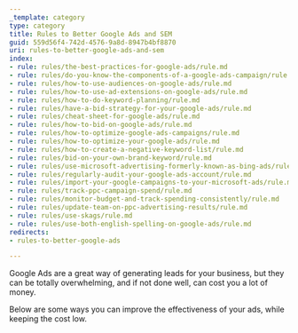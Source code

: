 ```yaml
---
_template: category
type: category
title: Rules to Better Google Ads and SEM
guid: 559d56f4-742d-4576-9a8d-8947b4bf8870
uri: rules-to-better-google-ads-and-sem
index:
- rule: rules/the-best-practices-for-google-ads/rule.md
- rule: rules/do-you-know-the-components-of-a-google-ads-campaign/rule.md
- rule: rules/how-to-use-audiences-on-google-ads/rule.md
- rule: rules/how-to-use-ad-extensions-on-google-ads/rule.md
- rule: rules/how-to-do-keyword-planning/rule.md
- rule: rules/have-a-bid-strategy-for-your-google-ads/rule.md
- rule: rules/cheat-sheet-for-google-ads/rule.md
- rule: rules/how-to-bid-on-google-ads/rule.md
- rule: rules/how-to-optimize-google-ads-campaigns/rule.md
- rule: rules/how-to-optimize-your-google-ads/rule.md
- rule: rules/how-to-create-a-negative-keyword-list/rule.md
- rule: rules/bid-on-your-own-brand-keyword/rule.md
- rule: rules/use-microsoft-advertising-formerly-known-as-bing-ads/rule.md
- rule: rules/regularly-audit-your-google-ads-account/rule.md
- rule: rules/import-your-google-campaigns-to-your-microsoft-ads/rule.md
- rule: rules/track-ppc-campaign-spend/rule.md
- rule: rules/monitor-budget-and-track-spending-consistently/rule.md
- rule: rules/update-team-on-ppc-advertising-results/rule.md
- rule: rules/use-skags/rule.md
- rule: rules/use-both-english-spelling-on-google-ads/rule.md
redirects:
- rules-to-better-google-ads

---
```


Google Ads are a great way of generating leads for your business, but they can be totally overwhelming, and if not done well, can cost you a lot of money.

Below are some ways you can improve the effectiveness of your ads, while keeping the cost low.
